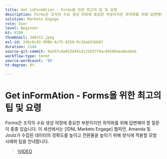 ```yaml
---
title: Get inFormAtion - Forms을 위한 최고의 팁 및 요령
description: Forms은 조직의 수요 생성 여정에 중요한 부분이지만 최적화를 위해 답변해야 할 질문이 종종 있습니다.
solution: Marketo Engage
role: User
level: Beginner
kt: 9709
thumbnail: 340312.jpeg
exl-id: 24bc8c92-999b-4c75-9258-9c3dab31bb67
duration: 2144
source-git-commit: 9a297cda953d4414131657f9ac84580aea0eabeb
workflow-type: tm+mt
source-wordcount: '95'
ht-degree: 0%

---
```


# Get inFormAtion - Forms을 위한 최고의 팁 및 요령

Forms은 조직의 수요 생성 여정에 중요한 부분이지만 최적화를 위해 답변해야 할 질문이 종종 있습니다. 이 세션에서는 [!DNL Marketo Engage] 챔피언, Amanda 및 Joulz가 수집된 데이터의 정확도를 높이고 전환율을 높이기 위해 양식에 적용할 모범 사례와 팁을 안내합니다.

>[!VIDEO](https://video.tv.adobe.com/v/340312/?quality=12&learn=on)
